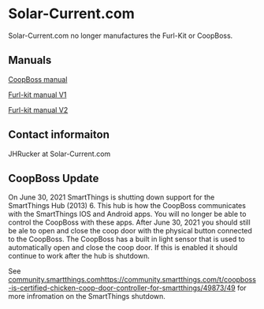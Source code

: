 # Solar-Current.com

Solar-Current.com no longer manufactures the Furl-Kit or CoopBoss.

## Manuals

[CoopBoss manual](https://solar-current.github.io/DocsWebSite/CoopBossProductManualv1-4.pdf)

[Furl-kit manual V1](https://solar-current.github.io/DocsWebSite/FurlKitManual.pdf)

[Furl-kit manual V2](https://solar-current.github.io/DocsWebSite/FurlKitManualV2.pdf)

## Contact informaiton

JHRucker at Solar-Current.com

## CoopBoss Update
On June 30, 2021 SmartThings is shutting down support for the SmartThings Hub (2013) 6. This hub is how the CoopBoss communicates with the SmartThings IOS and Android apps. You will no longer be able to control the CoopBoss with these apps. After June 30, 2021 you should still be ale to open and close the coop door with the physical button connected to the CoopBoss. The CoopBoss has a built in light sensor that is used to automatically open and close the coop door. If this is enabled it should continue to work after the hub is shutdown.

See [community.smartthings.com]()https://community.smartthings.com/t/coopboss-is-certified-chicken-coop-door-controller-for-smartthings/49873/49 for more infromation on the SmartThings shutdown. 